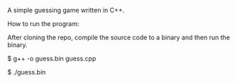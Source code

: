 A simple guessing game written in C++.

How to run the program:

After cloning the repo, compile the source code to a binary and then run the binary.

$ g++ -o guess.bin guess.cpp

$ ./guess.bin
   
